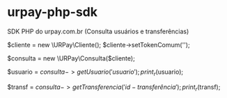 # urpay-php-sdk
SDK PHP do urpay.com.br (Consulta usuários e transferências)


$cliente  = new \URPay\Cliente();
$cliente->setTokenComum('<token>');

$consulta = new \URPay\Consulta($cliente);

$usuario = $consulta->getUsuario('usuario');
print_r($usuario);

$transf = $consulta->getTransferencia('id-transferência');
print_r($transf);
